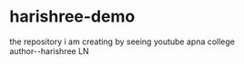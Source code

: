 # harishree-demo
the repository i am creating by seeing youtube apna college
<br>
author--harishree LN
